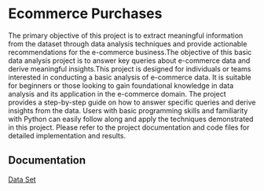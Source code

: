 
# Ecommerce Purchases

The primary objective of this project is to extract meaningful information from the dataset through data analysis techniques and provide actionable recommendations for the e-commerce business.The objective of this basic data analysis project is to answer key queries about e-commerce data and derive meaningful insights.This project is designed for individuals or teams interested in conducting a basic analysis of e-commerce data. It is suitable for beginners or those looking to gain foundational knowledge in data analysis and its application in the e-commerce domain. The project provides a step-by-step guide on how to answer specific queries and derive insights from the data. Users with basic programming skills and familiarity with Python can easily follow along and apply the techniques demonstrated in this project.
Please refer to the project documentation and code files for detailed implementation and results.


## Documentation

[Data Set](https://www.kaggle.com/datasets/utkarsharya/ecommerce-purchases)

